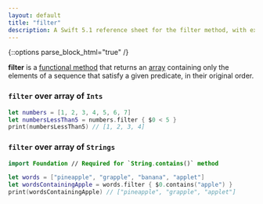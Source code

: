 ```yaml
---
layout: default
title: "filter"
description: A Swift 5.1 reference sheet for the filter method, with examples filtering over [Int] and [String].
---
```

{::options parse_block_html="true" /}

**filter** is a [functional method](/functional-methods-comparison) that returns an [array](/arrays) containing only the elements of a sequence that satisfy a given predicate, in their original order.

### `filter` over array of `Ints`

```swift
let numbers = [1, 2, 3, 4, 5, 6, 7]
let numbersLessThan5 = numbers.filter { $0 < 5 }
print(numbersLessThan5) // [1, 2, 3, 4]
```

### `filter` over array of `Strings`

```swift
import Foundation // Required for `String.contains()` method

let words = ["pineapple", "grapple", "banana", "applet"]
let wordsContainingApple = words.filter { $0.contains("apple") }
print(wordsContainingApple) // ["pineapple", "grapple", "applet"]
```
